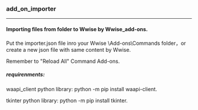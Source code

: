 ### add_on_importer

---

#### Importing files from folder to Wwise by Wwise_add-ons.



Put the importer.json file inro your  Wwise \Add-ons\Commands folder，or create a new json file with same content by Wwise.

Remember to "Reload All" Command Add-ons.

##### requirenments:

waapi_client python library:   python -m pip install waapi-client.

tkinter python library:   python -m pip install tkinter.



